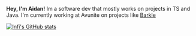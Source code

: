 **Hey, I'm Aidan!** Im a software dev that mostly works on projects in TS and Java. I'm currently working at Avunite on projects like [Barkle](https://barkle.chat)

[![Infi's GitHub stats](https://github-readme-stats.vercel.app/api?username=AidanTheBandit&count_private=true&show_icons=true&theme=midnight-purple)](https://github.com/AidanTheBandit/github-readme-stats)
